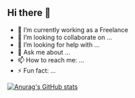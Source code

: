 ## Hi there 👋

- 🔭 I’m currently working as a Freelance
- 👯 I’m looking to collaborate on ...
- 🤔 I’m looking for help with ...
- 💬 Ask me about ...
- 📫 How to reach me: ...
- ⚡ Fun fact: ...

[![Anurag's GitHub stats](https://github-readme-stats.vercel.app/api?username=lplanch&count_private=true&show_icons=truetheme=tokyonight)](https://github.com/anuraghazra/github-readme-stats)
